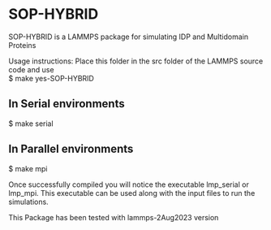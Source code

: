 # SOP-HYBRID
SOP-HYBRID is a LAMMPS package for simulating IDP and Multidomain Proteins


Usage instructions:
Place this folder in the src folder of the LAMMPS source code and use <br/>
$ make yes-SOP-HYBRID

## In Serial environments
$ make serial
## In Parallel environments
$ make mpi

Once successfully compiled you will notice the executable lmp_serial or lmp_mpi. This executable can be used along with the input files
to run the simulations.

This Package has been tested with lammps-2Aug2023 version
